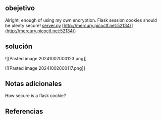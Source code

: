 
## obejetivo
Alright, enough of using my own encryption. Flask session cookies should be plenty secure! [server.py](https://mercury.picoctf.net/static/26760321c25c9659050a37a707247690/server.py) [http://mercury.picoctf.net:52134/](http://mercury.picoctf.net:52134/)

## solución
![[Pasted image 20241002000123.png]]

![[Pasted image 20241002000117.png]]

## Notas adicionales

How secure is a flask cookie?
## Referencias

